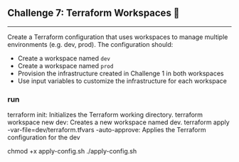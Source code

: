 ## Challenge 7: Terraform Workspaces 📁
-------------------------------------

Create a Terraform configuration that uses workspaces to manage multiple environments (e.g. dev, prod). The configuration should:

* Create a workspace named `dev`
* Create a workspace named `prod`
* Provision the infrastructure created in Challenge 1 in both workspaces
* Use input variables to customize the infrastructure for each workspace


### run

terraform init: Initializes the Terraform working directory.
terraform workspace new dev: Creates a new workspace named dev.
terraform apply -var-file=dev/terraform.tfvars -auto-approve: Applies the Terraform configuration for the dev

chmod +x apply-config.sh
./apply-config.sh


